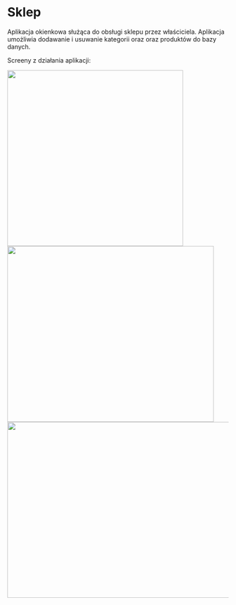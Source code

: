 # Sklep

Aplikacja okienkowa służąca do obsługi sklepu przez właściciela. Aplikacja umożliwia dodawanie i usuwanie kategorii oraz oraz produktów do bazy danych.

Screeny z działania aplikacji:

<img src="https://user-images.githubusercontent.com/87024848/146963995-62ab3fdd-79db-41a9-8598-552329da6ac2.png" width="400" height="400">

<img src="https://user-images.githubusercontent.com/87024848/146964140-75068bcc-296c-44e1-aea9-ef122b3e42a9.png" width="470" height="400">

<img src="https://user-images.githubusercontent.com/87024848/146964203-94463a95-0eb4-45d8-bbc3-ab32d1bc6914.png" width="510" height="400">
